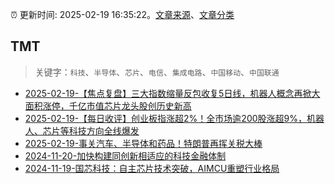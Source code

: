 :alarm_clock: 更新时间: 2025-02-19 16:35:22。[文章来源](/README.md)、[文章分类](/TAGS.md)

## TMT


> 关键字：`科技`、`半导体`、`芯片`、`电信`、`集成电路`、`中国移动`、`中国联通`



- [2025-02-19-【焦点复盘】三大指数缩量反包收复5日线，机器人概念再掀大面积涨停，千亿市值芯片龙头股创历史新高](https://www.cls.cn/detail/1947732) 
- [2025-02-19-【每日收评】创业板指涨超2%！全市场逾200股涨超9%，机器人、芯片等科技方向全线爆发](https://www.cls.cn/detail/1947600) 
- [2025-02-19-事关汽车、半导体和药品！特朗普再挥关税大棒](https://www.cls.cn/detail/1946976) 
- [2024-11-20-加快构建同创新相适应的科技金融体制](https://xueqiu.com/9193403816/313561745) 
- [2024-11-19-国芯科技：自主芯片技术突破，AIMCU重塑行业格局](https://xueqiu.com/8151841495/313402043) 

